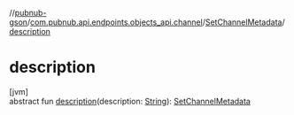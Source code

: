//[pubnub-gson](../../../index.md)/[com.pubnub.api.endpoints.objects_api.channel](../index.md)/[SetChannelMetadata](index.md)/[description](description.md)

# description

[jvm]\
abstract fun [description](description.md)(description: [String](https://docs.oracle.com/javase/8/docs/api/java/lang/String.html)): [SetChannelMetadata](index.md)
